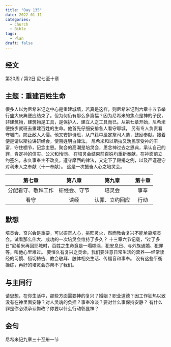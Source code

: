 ```yaml
---
title: "Day 135"
date: 2022-01-11
categories:
  - Church
  - Bible
tags:
  - Plan
draft: false
---
```


## 经文
第20周 / 第2日 尼七至十章

## 主题：重建百姓生命
很多人以为尼希米记之中心是重建城墙，若真是这样，则尼希米记到六章十五节举行盛大庆典便应结束了。但为何仍有那么多篇幅？因为尼希米的焦点是神的子民，
非建筑物，建筑物是工具，是保护人、建立人之工具而已。从第七章开始，尼希米便按步就班去重建百姓的生命。他首先仔细安排各人看守耶城，
另有专人负责看守城门，防止敌人入侵。他又安排诗班，从户籍中厘定祭司人选，鼓励奉献。接着便是请以斯拉讲研经会，使百姓明白律法。
尼希米和以斯拉又劝民享受神的丰富，守住棚节，记念主恩。聚会的高潮是培灵会，思念神过去之恩典，承认自己的罪，肯定神的信实、公义和怜悯。
在培灵会结束前百姓均重新奉献，在神面前立约签名，永久事奉主不改变，遵守摩西的律法，又定下了殿捐之例，以及严谨遵守对利未人之奉献（十一奉献）。
这是一次振奋人心之培灵会。

| 第七章       | 第八章    | 第九章     | 第十章 |
| :---------: | :------: | :-------: | :---: |
| 分配看守、敬拜工作 | 研经会、守节 | 培灵会     | 事奉  |
| 看守        | 读经     | 认罪、立约回应 | 行动  |

## 默想
培灵会、奋兴会是重要，可以振奋人心，挑旺灵火，然而教会复兴不能单靠培灵会。试看那么伟大、成功的一次培灵会维持了多久？
十三章六节记载，“过了多日”尼希米再回耶城时，百姓之生命竟是一塌糊涂，犯安息日、与外族通婚、犯罪等，叫他心里难过。
要恒久有复兴之灵命，我们要注意日常生活的营养──经常读经的习惯、恒切祷告、教会敬拜、肢体相交生活、传福音和事奉。
没有这些平衡操练，再好的培灵会亦帮不了我们。

## 与主同行
请思想，在你生活中，那些方面需要神的复兴？婚姻？职业道德？因工作狂热以致没有在神里面安静？对人灵魂的负担？事奉冷淡？要对什么事保持安静？
有什么罪是你必须承认悔改？你要以什么行动彰显神？

## 金句
尼希米记九章三十至卅一节

[comment]: <> (## 附录)

